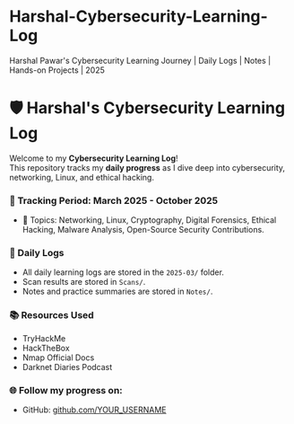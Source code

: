 # Harshal-Cybersecurity-Learning-Log
Harshal Pawar's Cybersecurity Learning Journey | Daily Logs | Notes | Hands-on Projects | 2025


# 🛡️ Harshal's Cybersecurity Learning Log

Welcome to my **Cybersecurity Learning Log**!  
This repository tracks my **daily progress** as I dive deep into cybersecurity, networking, Linux, and ethical hacking.

### 📅 Tracking Period: March 2025 - October 2025
- 📖 Topics: Networking, Linux, Cryptography, Digital Forensics, Ethical Hacking, Malware Analysis, Open-Source Security Contributions.

### 📝 Daily Logs
- All daily learning logs are stored in the `2025-03/` folder.
- Scan results are stored in `Scans/`.
- Notes and practice summaries are stored in `Notes/`.

### 📚 Resources Used
- TryHackMe
- HackTheBox
- Nmap Official Docs
- Darknet Diaries Podcast

### 🌐 Follow my progress on:
- GitHub: [github.com/YOUR_USERNAME](https://github.com/harshal.codes)

